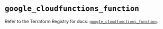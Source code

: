 # `google_cloudfunctions_function`

Refer to the Terraform Registry for docs: [`google_cloudfunctions_function`](https://registry.terraform.io/providers/hashicorp/google-beta/5.20.0/docs/resources/google_cloudfunctions_function).
